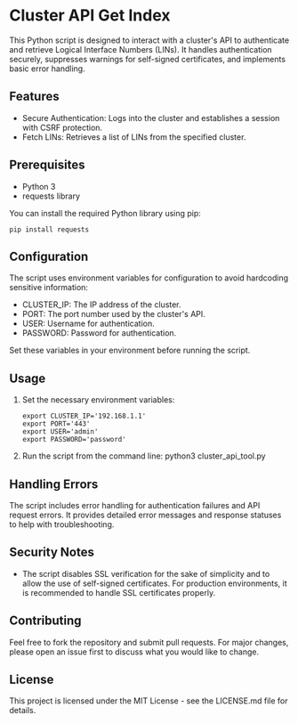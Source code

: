 # Cluster API Get Index

This Python script is designed to interact with a cluster's API to authenticate and retrieve Logical Interface Numbers (LINs). It handles authentication securely, suppresses warnings for self-signed certificates, and implements basic error handling.

## Features

- Secure Authentication: Logs into the cluster and establishes a session with CSRF protection.
- Fetch LINs: Retrieves a list of LINs from the specified cluster.

## Prerequisites

- Python 3
- requests library

You can install the required Python library using pip:

```
pip install requests
```

## Configuration

The script uses environment variables for configuration to avoid hardcoding sensitive information:

- CLUSTER_IP: The IP address of the cluster.
- PORT: The port number used by the cluster's API.
- USER: Username for authentication.
- PASSWORD: Password for authentication.

Set these variables in your environment before running the script.

## Usage

1. Set the necessary environment variables:
   ```
   export CLUSTER_IP='192.168.1.1'
   export PORT='443'
   export USER='admin'
   export PASSWORD='password'
   ```

2. Run the script from the command line:
   python3 cluster_api_tool.py

## Handling Errors

The script includes error handling for authentication failures and API request errors. It provides detailed error messages and response statuses to help with troubleshooting.

## Security Notes

- The script disables SSL verification for the sake of simplicity and to allow the use of self-signed certificates. For production environments, it is recommended to handle SSL certificates properly.

## Contributing

Feel free to fork the repository and submit pull requests. For major changes, please open an issue first to discuss what you would like to change.

## License

This project is licensed under the MIT License - see the LICENSE.md file for details.
